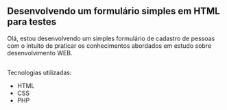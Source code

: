 ## Desenvolvendo um formulário simples em HTML para testes

Olá, estou desenvolvendo um simples formulário de cadastro de pessoas com o intuito de praticar os conhecimentos
abordados em estudo sobre desenvolvimento WEB.

## 

Tecnologias utilizadas:
<ul>
    <li> HTML</li>
    <li>CSS</li>
    <li>PHP</li>
</ul>